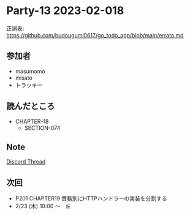 # Party-13 2023-02-018
正誤表: https://github.com/budougumi0617/go_todo_app/blob/main/errata.md

## 参加者
- masumomo
- misato
- トラッキー

## 読んだところ
- CHAPTER-18
  - SECTION-074

## Note
[Discord Thread](https://discord.com/channels/689414179752247409/1076352505186877441)

## 次回
- P201 CHAPTER19 責務別にHTTPハンドラーの実装を分割する
- 2/23 (木) 10:00 〜　`仮`
